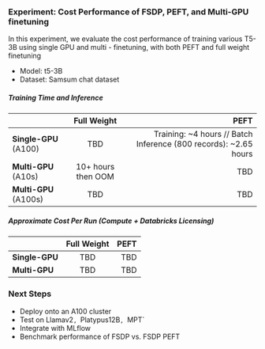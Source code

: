 ### Experiment: Cost Performance of FSDP, PEFT, and Multi-GPU finetuning

In this experiment, we evaluate the cost performance of training various T5-3B using single GPU and multi - finetuning, with both PEFT and full weight finetuning

- Model: t5-3B
- Dataset: Samsum chat dataset

##### Training Time and Inference

|       | **Full Weight** | **PEFT**     |
| :---        |    :----:   |          ---: |
| **Single-GPU** (A100)     | TBD       | Training: ~4 hours // Batch Inference (800 records): ~2.65 hours   |
| **Multi-GPU** (A10s)  | 10+ hours then OOM       | TBD      |
| **Multi-GPU** (A100s)  | TBD       | TBD      |




##### Approximate Cost Per Run (Compute + Databricks Licensing)

|       | **Full Weight** | **PEFT**     |
| :---        |    :----:   |          ---: |
| **Single-GPU**      | TBD       | TBD    |
| **Multi-GPU**   | TBD        | TBD      |


### Next Steps
- Deploy onto an A100 cluster
- Test on Llamav2`, `Platypus12B`, `MPT`
- Integrate with MLflow
- Benchmark performance of FSDP vs. FSDP PEFT
